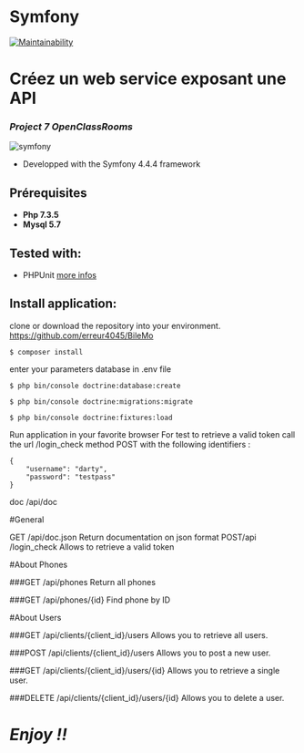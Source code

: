 # Symfony
[![Maintainability](https://api.codeclimate.com/v1/badges/770472da3b7b6b6cbbab/maintainability)](https://codeclimate.com/github/erreur4045/BileMo/maintainability)

Créez un web service exposant une API
==================================
### *Project 7 OpenClassRooms*

![symfony](https://d1pwix07io15pr.cloudfront.net/vd3200fdf32/images/logos/header-logo.svg)

* Developped with the Symfony 4.4.4 framework

## Prérequisites
* **Php 7.3.5**
* **Mysql 5.7**

## Tested with:
- PHPUnit [more infos](https://phpunit.de/)

## Install application:
clone or download the repository into your environment. https://github.com/erreur4045/BileMo

```
$ composer install
```
enter your parameters database in .env file
```
$ php bin/console doctrine:database:create
```
```
$ php bin/console doctrine:migrations:migrate
```
```
$ php bin/console doctrine:fixtures:load
```

Run application in your favorite browser
For test to retrieve a valid token call the url /login_check method POST with the following identifiers :
```
{
	"username": "darty",
	"password": "testpass"
}
```

doc /api/doc

#General

GET
​/api​/doc.json
Return documentation on json format
POST
​/api​/login_check
Allows to retrieve a valid token

#About Phones

###GET
​/api​/phones
Return all phones

###GET
​/api​/phones​/{id}
Find phone by ID

#About Users

###GET
​/api​/clients​/{client_id}​/users
Allows you to retrieve all users.

###POST
​/api​/clients​/{client_id}​/users
Allows you to post a new user.

###GET
​/api​/clients​/{client_id}​/users​/{id}
Allows you to retrieve a single user.

###DELETE
​/api​/clients​/{client_id}​/users​/{id}
Allows you to delete a user.

# *Enjoy !!*